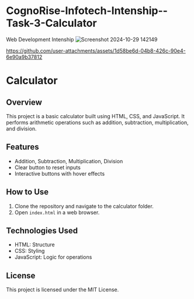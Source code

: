 # CognoRise-Infotech-Intenship--Task-3-Calculator
Web Development Intenship
![Screenshot 2024-10-29 142149](https://github.com/user-attachments/assets/1c909f99-6faf-47be-beb4-68667d8ae632)

https://github.com/user-attachments/assets/1d58be6d-04b8-426c-90e4-6e90a9b37812

# Calculator

## Overview
This project is a basic calculator built using HTML, CSS, and JavaScript. It performs arithmetic operations such as addition, subtraction, multiplication, and division.

## Features
- Addition, Subtraction, Multiplication, Division
- Clear button to reset inputs
- Interactive buttons with hover effects

## How to Use
1. Clone the repository and navigate to the calculator folder.
2. Open `index.html` in a web browser.

## Technologies Used
- HTML: Structure
- CSS: Styling
- JavaScript: Logic for operations

## License
This project is licensed under the MIT License.
